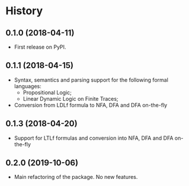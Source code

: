 # History

## 0.1.0 (2018-04-11)


* First release on PyPI.

## 0.1.1 (2018-04-15)

* Syntax, semantics and parsing support for the following formal languages:
    * Propositional Logic;
    * Linear Dynamic Logic on Finite Traces;
* Conversion from LDLf formula to NFA, DFA and DFA on-the-fly

## 0.1.3 (2018-04-20)

* Support for LTLf formulas and conversion into NFA, DFA and DFA on-the-fly

## 0.2.0 (2019-10-06)

* Main refactoring of the package. No new features.

